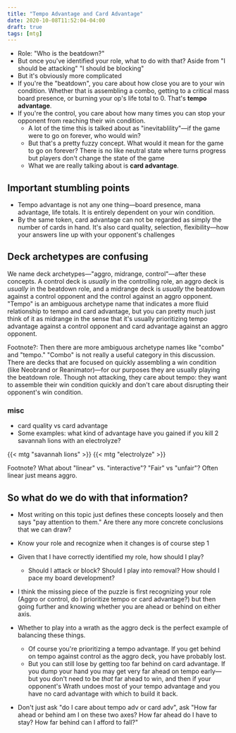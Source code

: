 ```yaml
---
title: "Tempo Advantage and Card Advantage"
date: 2020-10-08T11:52:04-04:00
draft: true
tags: [mtg]
---
```


- Role: "Who is the beatdown?"
- But once you've identified your role, what to do with that? Aside from "I should be attacking" "I should be blocking"
- But it's obviously more complicated
- If you're the "beatdown", you care about how close you are to your win condition. Whether that is assembling a combo, getting to a critical mass board presence, or burning your op's life total to 0. That's __tempo advantage__.
- If you're the control, you care about how many times you can stop your opponent from reaching their win condition. 
  - A lot of the time this is talked about as "inevitablility"—if the game were to go on forever, who would win?
  - But that's a pretty fuzzy concept. What would it mean for the game to go on forever? There is no like neutral state where turns progress but players don't change the state of the game
  - What we are really talking about is __card advantage__.

## Important stumbling points
- Tempo advantage is not any one thing—board presence, mana advantage, life totals. 
  It is entirely dependent on your win condition.
- By the same token, card advantage can not be regarded as simply the number of cards in hand. 
  It's also card quality, selection, flexibility—how your answers line up with your opponent's challenges

## Deck archetypes are confusing

We name deck archetypes—"aggro, midrange, control"—after these concepts.
A control deck is _usually_ in the controlling role, an aggro deck is _usually_ in the beatdown role, and a midrange deck is _usually_ the beatdown against a control opponent and the control against an aggro opponent.
"Tempo" is an ambiguous archetype name that indicates a more fluid relationship to tempo and card advantage, but you can pretty much just think of it as midrange in the sense that it's usually prioritizing tempo advantage against a control opponent and card advantage against an aggro opponent.

Footnote?: Then there are more ambiguous archetype names like "combo" and "tempo." 
"Combo" is not really a useful category in this discussion.
There are decks that are focused on quickly assembling a win condition (like Neobrand or Reanimator)—for our purposes they are usually playing the beatdown role.
Though not attacking, they care about tempo: they want to assemble their win condition quickly and don't care about disrupting their opponent's win condition.

### misc
- card quality vs card advantage
- Some examples: what kind of advantage have you gained if you kill 2 savannah lions with an electrolyze?

{{< mtg "savannah lions" >}} {{< mtg "electrolyze" >}}

Footnote? What about "linear" vs. "interactive"? "Fair" vs "unfair"?
Often linear just means aggro.

## So what do we do with that information?

- Most writing on this topic just defines these concepts loosely and then says "pay attention to them."
  Are there any more concrete conclusions that we can draw?
- Know your role and recognize when it changes is of course step 1
- Given that I have correctly identified my role, how should I play?
  - Should I attack or block? Should I play into removal? How should I pace my board development?
- I think the missing piece of the puzzle is first recognizing your role (Aggro or control, do I prioritize tempo or card advantage?) but then going further and knowing whether you are ahead or behind on either axis.

- Whether to play into a wrath as the aggro deck is the perfect example of balancing these things.
  - Of course you're prioritizing a tempo advantage. If you get behind on tempo against control as the aggro deck, you have probably lost.
  - But you can still lose by getting too far behind on card advantage. If you dump your hand you may get very far ahead on tempo early—but you don't need to be _that_ far ahead to win, and then if your opponent's Wrath undoes most of your tempo advantage and you have no card advantage with which to build it back.

- Don't just ask "do I care about tempo adv or card adv", ask "How far ahead or behind am I on these two axes? How far ahead do I have to stay? How far behind can I afford to fall?"
